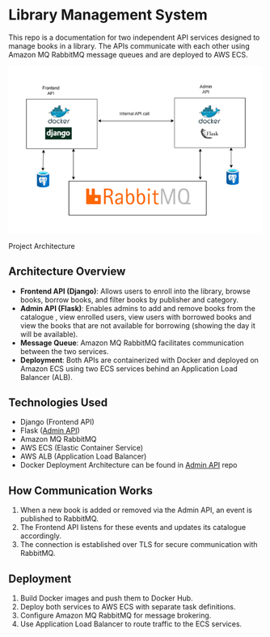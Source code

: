 # Library Management System

This repo is a documentation for two independent API services designed to manage books in a library. The APIs communicate with each other using Amazon MQ RabbitMQ message queues and are deployed to AWS ECS.


![](img/archi.png)

Project Architecture

## Architecture Overview
- **Frontend API (Django)**: Allows users to enroll into the library, browse books, borrow books, and filter books by publisher and category.
- **Admin API (Flask)**: Enables admins to add and remove books from the catalogue , view enrolled users, view users with borrowed books and view the books that are not available for borrowing (showing the day it will be available).
- **Message Queue**: Amazon MQ RabbitMQ facilitates communication between the two services.
- **Deployment**: Both APIs are containerized with Docker and deployed on Amazon ECS using two ECS services behind an Application Load Balancer (ALB).

## Technologies Used
- Django (Frontend API)
- Flask ([Admin API](https://github.com/george-ajayiola/admin-api-flask))
- Amazon MQ RabbitMQ
- AWS ECS (Elastic Container Service)
- AWS ALB (Application Load Balancer)
- Docker
  Deployment Architecture can be found in [Admin API](https://github.com/george-ajayiola/admin-api-flask) repo

## How Communication Works
1. When a new book is added or removed via the Admin API, an event is published to RabbitMQ.
2. The Frontend API listens for these events and updates its catalogue accordingly.
3. The connection is established over TLS for secure communication with RabbitMQ.



## Deployment
1. Build Docker images and push them to Docker Hub.
2. Deploy both services to AWS ECS with separate task definitions.
3. Configure Amazon MQ RabbitMQ for message brokering.
4. Use Application Load Balancer to route traffic to the ECS services.





